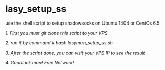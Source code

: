 # lasy_setup_ss
use the shell script to setup shadowsocks on Ubuntu 1404 or CentOs 6.5

*1. First you must git clone this script to your VPS*

*2. run it by command # bash lasyman_setup_ss.sh*

*3. After the script done, you can visit your VPS IP to see the result*

*4. Goodluck man! Free Network!*
